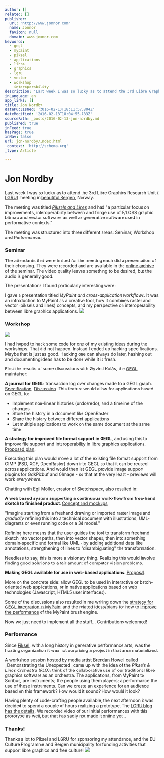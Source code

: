```yaml
---
author: []
related: []
publisher:
  url: 'http://www.jonnor.com'
  name: Jonnor
  favicon: null
  domain: www.jonnor.com
keywords:
  - gegl
  - mypaint
  - piksel
  - applications
  - libre
  - graphics
  - lgru
  - vector
  - workshop
  - interoperability
description: 'Last week I was so lucky as to attend the 3rd Libre Graphics Research Unit ( LGRU) meeting in beautiful Bergen, Norway. The meeting was titled Piksels and Lines and had "a particular focus on improvements, interoperability between and fringe use of F/LOSS graphic bitmap and vector software, as well as generative software used in performative contexts."'
inLanguage: en
app_links: []
title: Jon Nordby
datePublished: '2016-02-13T18:11:57.804Z'
dateModified: '2016-02-13T18:04:55.783Z'
sourcePath: _posts/2016-02-13-jon-nordby.md
published: true
inFeed: true
hasPage: true
inNav: false
url: jon-nordby/index.html
_context: 'http://schema.org'
_type: Article

---
```

# Jon Nordby

Last week I was so lucky as to attend the 3rd Libre Graphics Research Unit ( [LGRU][0]) meeting in [beautiful Bergen][1], Norway.

The meeting was titled [_Piksels and Lines_][2] and had "a particular focus on improvements, interoperability between and fringe use of F/LOSS graphic bitmap and vector software, as well as generative software used in performative contexts."

The meeting was structured into three different areas: Seminar, Workshop and Performance.

### Seminar

The attendants that were invited for the meeting each did a presentation of their choosing. They were recorded and are available in the [online archive][3] of the seminar. The video quality leaves something to be desired, but the audio is generally good.

The presentations I found particularly interesting were:

I gave a presentation titled _MyPaint and cross-application workflows_. It was an introduction to MyPaint as a creative tool, how it combines raster and vector (piksels and lines) concepts, and my perspective on interoperability between libre graphics applications.
[![](http://www.jonnor.com/wp/files/2012-06-11-142050_1280x1600_scrot_crop.png)][4]

### Workshop
[![](http://www.jonnor.com/wp/files/P1050978_medium-300x225.jpg)][5]

I had hoped to hack some code for one of my existing ideas during the workshops. That did not happen. Instead I ended up hacking specifications. Maybe that is just as good. Hacking one can always do later, hashing out and documenting ideas has to be done while it is fresh.

First the results of some discussions with Øyvind Kolås, the [GEGL][6] maintainer:

**A journal for GEGL**: transaction log over changes made to a GEGL graph. [Specification][7]. [Discussion][8]. This feature would allow for applications based on GEGL to:

* Implement non-linear histories (undo/redo), and a timeline of the changes
* Store the history in a document like OpenRaster
* Share the history between different applications
* Let multiple applications to work on the same document at the same time

**A strategy for improved file format support in GEGL**, and using this to improve file support and interoperability in libre graphics applications. [Proposed plan][9].

Executing this plan would move a lot of the existing file format support from GIMP (PSD, XCF, OpenRaster) down into GEGL so that it can be reused across applications. And would then let GEGL provide image support plugins for GdkPixbuf and QImage - so that at the very least - previews will work _everywhere_.

Chatting with Egil Möller, creator of Sketchspace, also resulted in:

**A web based system supporting a continuous work-flow from free-hand**  
**sketch to finished product**. [Concept and mockups][10]

"Imagine starting from a freehand drawing or imported raster image and _gradually_ refining this into a technical document with illustrations, UML-diagrams or even running code or a 3d model."

Refining here means that the user guides the tool to transform freehand sketch into vector paths, then into vector shapes, then into something domain-specific and formal like UML - by adding additional data like annotations, strengthening of lines to "disambiguating" the transformation.

Needless to say, this is more a visionary thing. Realizing this would involve finding good solutions to a fair amount of computer vision problems.

**Making GEGL available for use in web-based applications**. [Proposal][11].

More on the concrete side: allow GEGL to be used in interactive or batch-oriented web applications, or in native applications based on web technologies (Javascript, HTML5 user interfaces).

Some of the discussions also resulted in me writing down the [strategy for GEGL integration in MyPaint][12] and the related ideas/plans for how to [improve the performance][13] of the MyPaint brush engine.

Now we just need to implement all the stuff... Contributions welcomed!

### Performance

Since [Piksel][14], with a long history in generative performance arts, was the hosting organization it was not surprising a project in that area materialized.

A workshop session hosted by media artist [Brendan Howell][15] called _Demonstrating the Unexpected _came up with the idea of the _Piksels & Lines Orchestra (PLO)_: think of the collaborative use of our traditional libre graphics software as an orchestra. The applications, from MyPaint to Scribus, are instruments; the people using them players; a performance the use of these instruments. Can we create an experience for an audience based on this framework? How would it sound? How would it look?

Having plenty of code-crafting people available, the next afternoon it was decided to spend a couple of hours realizing a prototype. The [LGRU blog has the details][16]. We recorded video of our initial performances with this prototype as well, but that has sadly not made it online yet...

### Thanks!

Thanks a lot to Piksel and LGRU for sponsoring my attendance, and the EU Culture Programme and Bergen municipality for funding activities that support libre graphics and free culture!
[![](http://www.jonnor.com/wp/wp-content/plugins/flattr/img/flattr-badge-large.png)][17]

[0]: http://lgru.net/
[1]: http://www.flickr.com/search/?q=bergen&f=hp
[2]: http://www.piksel.no/pulse/lgru
[3]: http://piksel.no/dmmdb/index.php?channel=PikselLines
[4]: http://piksel.no/dmmdb//contents/piksellines420120706-102121-b-dl.ogg
[5]: http://www.jonnor.com/wp/files/P1050978_medium.jpeg
[6]: http://gegl.org/
[7]: http://git.gnome.org/browse/gegl/tree/docs/journal.txt
[8]: https://mail.gnome.org/archives/gegl-developer-list/2012-June/msg00004.html
[9]: https://mail.gnome.org/archives/gegl-developer-list/2012-June/msg00003.html
[10]: http://beta.primarypad.com/p/sketchspaced
[11]: https://mail.gnome.org/archives/gegl-developer-list/2012-June/msg00010.html
[12]: https://gitorious.org/mypaint/mypaint/blobs/HEAD/README.gegl#line45
[13]: https://gitorious.org/mypaint/mypaint/blobs/HEAD/brushlib/PERFORMANCE
[14]: http://www.jonnor.com/2012/06/piksels-and-lines-libre-graphics-research-unit-seminar-in-bergen/www.piksel.no
[15]: http://www.wintermute.org/brendan/
[16]: http://blogs.lgru.net/ft/theme/piksels-and-lines/turning-tools-into-instruments
[17]: http://www.jonnor.com/wp/?flattrss_redirect&id=565&md5=cc7cd2464e8fda6acaf0406d61b740d0